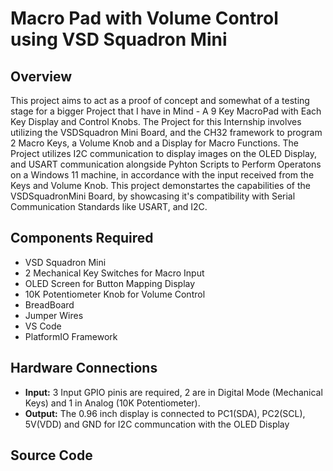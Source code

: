 # Macro Pad with Volume Control using VSD Squadron Mini

## Overview
This project aims to act as a proof of concept and somewhat of a testing stage for a bigger Project that I have in Mind - A 9 Key MacroPad with Each Key Display and Control Knobs. The Project for this Internship involves utilizing the VSDSquadron Mini Board, and the CH32 framework to program 2 Macro Keys, a Volume Knob and a Display for Macro Functions. The Project utilizes I2C communication to display images on the OLED Display, and USART communication alongside Pyhton Scripts to Perform Operatons on a Windows 11 machine, in accordance with the input received from the Keys and Volume Knob. This project demonstartes the capabilities of the VSDSquadronMini Board, by showcasing it's compatibility with Serial Communication Standards like USART, and I2C.
## Components Required
- VSD Squadron Mini
- 2 Mechanical Key Switches for Macro Input
- OLED Screen for Button Mapping Display
- 10K Potentiometer Knob for Volume Control
- BreadBoard
- Jumper Wires
- VS Code
- PlatformIO Framework

## Hardware Connections
- **Input:** 3 Input GPIO pinis are required, 2 are in Digital Mode (Mechanical Keys) and 1 in Analog (10K Potentiometer).
- **Output:** The 0.96 inch display is connected to PC1(SDA), PC2(SCL), 5V(VDD) and GND for I2C communcation with the OLED Display
## Source Code